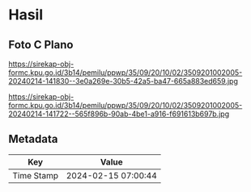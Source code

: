 # Hasil

## Foto C Plano

https://sirekap-obj-formc.kpu.go.id/3b14/pemilu/ppwp/35/09/20/10/02/3509201002005-20240214-141830--3e0a269e-30b5-42a5-ba47-665a883ed659.jpg

https://sirekap-obj-formc.kpu.go.id/3b14/pemilu/ppwp/35/09/20/10/02/3509201002005-20240214-141722--565f896b-90ab-4be1-a916-f691613b697b.jpg


## Metadata

| Key        | Value               |
| ---------- | ------------------- |
| Time Stamp | 2024-02-15 07:00:44 |



